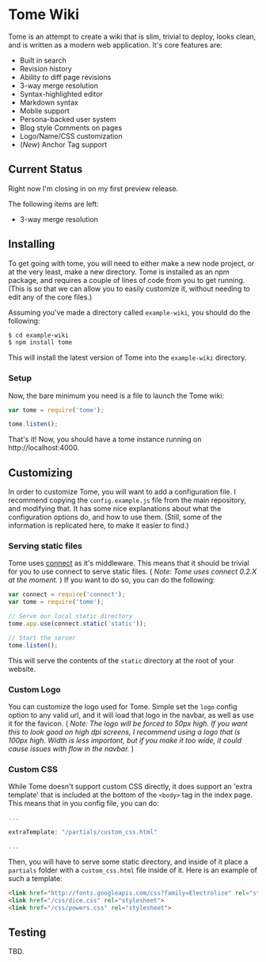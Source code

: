 # Tome Wiki

Tome is an attempt to create a wiki that is slim, trivial to deploy, looks clean, and is written as a modern
web application. It's core features are:

* Built in search
* Revision history
* Ability to diff page revisions
* 3-way merge resolution
* Syntax-highlighted editor
* Markdown syntax
* Mobile support
* Persona-backed user system
* Blog style Comments on pages
* Logo/Name/CSS customization
* (_New_) Anchor Tag support

## Current Status

Right now I'm closing in on my first preview release.

The following items are left:

* 3-way merge resolution

## Installing

To get going with tome, you will need to either make a new node project, or at the very least, make a new directory. 
Tome is installed as an npm package, and requires a couple of lines of code from you to get running. (This is so that 
we can  allow you to easily customize it, without needing to edit any of the core files.)

Assuming you've made a directory called `example-wiki`, you should do the following:

```bash
$ cd example-wiki
$ npm install tome
```

This will install the latest version of Tome into the `example-wiki` directory.

### Setup

Now, the bare minimum you need is a file to launch the Tome wiki:

```javascript
var tome = require('tome');

tome.listen();
```

That's it! Now, you should have a tome instance running on http://localhost:4000. 

## Customizing

In order to customize Tome, you will want to add a configuration file. I recommend copying the `config.example.js` file 
from the main repository, and modifying that. It has some nice explanations about what the configuration options do,
and how to use them. (Still, some of the information is replicated here, to make it easier to find.)

### Serving static files

Tome uses [connect](https://github.com/senchalabs/connect#readme) as it's middleware. This means that it should be 
trivial for you to use connect to serve static files. ( _Note: Tome uses connect 0.2.X at the moment._ ) If you want to
do so, you can do the following:

```javascript
var connect = require('connect');
var tome = require('tome');

// Serve our local static directory
tome.app.use(connect.static('static'));

// Start the server
tome.listen();
```

This will serve the contents of the `static` directory at the root of your website.

### Custom Logo

You can customize the logo used for Tome. Simple set the `logo` config option to any valid url, and it will load that 
logo in the navbar, as well as use it for the favicon. ( _Note: The logo will be forced to 50px high. If you want this 
to look good on high dpi screens, I recommend using a logo that is 100px high. Width is less important, but if you make 
it too wide, it could cause issues with flow in the navbar._ )

### Custom CSS

While Tome doesn't support custom CSS directly, it does support an 'extra template' that is included at the bottom of 
the `<body>` tag in the index page. This means that in you config file, you can do:

```javascript
...

extraTemplate: "/partials/custom_css.html"

...
```

Then, you will have to serve some static directory, and inside of it place a `partials` folder with a `custom_css.html`
file inside of it. Here is an example of such a template:

```html
<link href="http://fonts.googleapis.com/css?family=Electrolize" rel="stylesheet" type="text/css">
<link href="/css/dice.css" rel="stylesheet">
<link href="/css/powers.css" rel="stylesheet">
```

## Testing

TBD.
